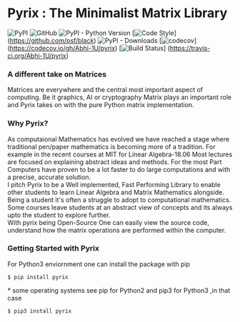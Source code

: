 # **Pyrix** : The Minimalist Matrix Library
![PyPI](https://img.shields.io/pypi/v/pyrix)
![GitHub](https://img.shields.io/github/license/Abhi-1U/pyrix)
![PyPI - Python Version](https://img.shields.io/pypi/pyversions/pyrix?color=red)
[![Code Style](https://img.shields.io/badge/code%20style-black-black)]
(https://github.com/psf/black)
![PyPI - Downloads](https://img.shields.io/pypi/dm/pyrix?color=navy)
[![codecov](https://codecov.io/gh/Abhi-1U/pyrix/branch/master/graph/badge.svg)]
(https://codecov.io/gh/Abhi-1U/pyrix)
[![Build Status](https://travis-ci.org/Abhi-1U/pyrix.svg?branch=master)]
(https://travis-ci.org/Abhi-1U/pyrix)  
### A different take on Matrices
Matrices are everywhere and the central most important aspect of computing. Be
it graphics, AI or cryptography Matrix plays an important role and Pyrix takes
on with the pure Python matrix implementation.

### Why Pyrix?
As computaional Mathematics has evolved we have reached a stage where
traditional pen/paper mathematics is becoming more of a tradition. For example
in the recent courses at MIT for Linear Algebra-18.06 Most lectures are focused
on explaining abstract ideas and methods. For the most Part Computers have
proven to be a lot faster to do large computations and with a precise, accurate
solution.  
I pitch Pyrix to be a Well implemented, Fast Performing Library to enable other
students to learn Linear Algebra and Matrix Mathematics alongside. Being a
student it's often a struggle to adopt to computational mathematics. Some
courses leave students at an abstract view of concepts and its always upto the
student to explore further.   
With pyrix being Open-Source One can easily view the source code, understand how
 the matrix operations are performed within the computer.
### Getting Started with Pyrix

For Python3 enviornment one can install the package with pip  
```
$ pip install pyrix
```  
\* some operating systems see pip for Python2 and pip3 for Python3 ,in that case  
```
$ pip3 install pyrix
```  
